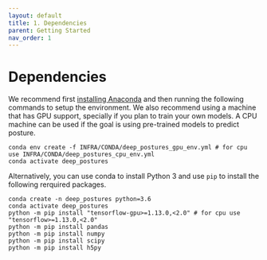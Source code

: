 ```yaml
---
layout: default
title: 1. Dependencies
parent: Getting Started
nav_order: 1
---
```


# Dependencies

We recommend first [installing Anaconda](https://docs.anaconda.com/anaconda/install/) and then running the following commands to setup the environment. We also recommend using a machine that has GPU support, specially if you plan to train your own models. A CPU machine can be used if the goal is using pre-trained models to predict posture.

    conda env create -f INFRA/CONDA/deep_postures_gpu_env.yml # for cpu use INFRA/CONDA/deep_postures_cpu_env.yml
    conda activate deep_postures


Alternatively, you can use conda to install Python 3 and use `pip` to install the following rerquired packages.
    
    conda create -n deep_postures python=3.6
    conda activate deep_postures
    python -m pip install "tensorflow-gpu>=1.13.0,<2.0" # for cpu use "tensorflow>=1.13.0,<2.0"
    python -m pip install pandas
    python -m pip install numpy
    python -m pip install scipy
    python -m pip install h5py
